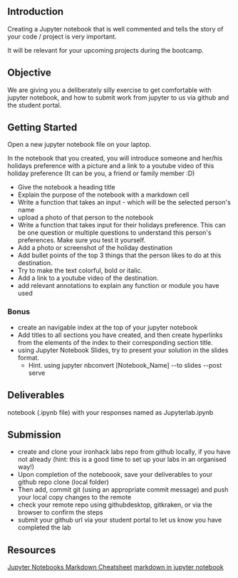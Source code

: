 ## Introduction
Creating a Jupyter notebook that is well commented and tells the story of your code / project is very important. 

It will be relevant for your upcoming projects during the bootcamp.

## Objective 
We are giving you a deliberately silly exercise to get comfortable with jupyter notebook, and how to submit work from jupyter to us via github and the student portal. 

## Getting Started
Open a new jupyter notebook file on your laptop. 

In the notebook that you created, you will introduce someone and her/his holidays preference with a picture and a link to a youtube video of this holiday preference 
(It can be you, a friend or family member :D) 

+ Give the notebook a heading title 
+ Explain the purpose of the notebook with a markdown cell
+ Write a function that takes an input - which will be the selected person's name
+ upload a photo of that person to the notebook 
+ Write a function that takes input for their holidays preference. This can be one question or multiple questions to understand this person's preferences. Make sure you test it yourself. 
+ Add a photo or screenshot of the holiday destination
+ Add bullet points of the top 3 things that the person likes to do  at this destination.
+ Try to make the text colorful, bold or italic.
+ Add a link to a youtube video of the destination.
+ add relevant annotations to explain any function or module you have used 

### Bonus 
+ create an navigable index at the top of your jupyter notebook  
+ Add titles to all sections you have created, and then create hyperlinks from the elements of the index to their corresponding section title.
+ using Jupyter Notebook Slides, try to present your solution in the slides format. 
  + Hint. using jupyter nbconvert [Notebook_Name] --to slides --post serve         

## Deliverables
notebook (.ipynb file) with your responses named as Jupyterlab.ipynb


## Submission
+ create and clone your ironhack labs repo from github locally, if you have not already (hint: this is a good time to set up your labs in an organised way!)
+ Upon completion of the noteboook, save your deliverables to your github repo clone (local folder)
+ Then add, commit git (using an appropriate commit message) and push your local copy changes to the remote
+ check your remote repo using githubdesktop, gitkraken, or via the browser to confirm the steps 
+ submit your github url via your student portal to let us know you have completed the lab 

## Resources
[Jupyter Notebooks Markdown Cheatsheet](https://www.ibm.com/docs/en/watson-studio-local/1.2.3?topic=notebooks-markdown-jupyter-cheatsheet)
[markdown in jupyter notebook](https://www.datacamp.com/community/tutorials/markdown-in-jupyter-notebook)
